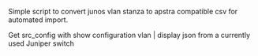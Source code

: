 Simple script to convert junos vlan stanza to apstra compatible csv for automated import.

Get src_config with show configuration vlan | display json from a currently used Juniper switch
